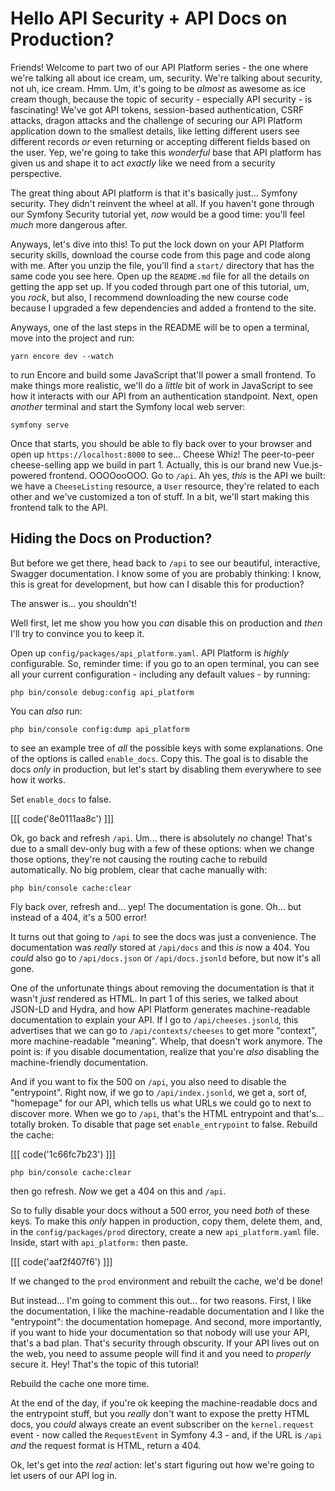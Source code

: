 # Hello API Security + API Docs on Production?

Friends! Welcome to part two of our API Platform series - the one where we're
talking all about ice cream, um, security. We're talking about security, not uh,
ice cream. Hmm. Um, it's going to be *almost* as awesome as ice cream though,
because the topic of security - especially API security - is fascinating! We've
got API tokens, session-based authentication, CSRF attacks, dragon attacks and
the challenge of securing our API Platform application down to the smallest details,
like letting different users see different records *or* even returning or accepting different fields based on the user. Yep, we're going to take this *wonderful*
base that API platform has given us and shape it to act *exactly* like we need
from a security perspective.

The great thing about API platform is that it's basically just... Symfony security.
They didn't reinvent the wheel at all. If you haven't gone through our Symfony
Security tutorial yet, *now* would be a good time: you'll feel *much* more dangerous
after.

Anyways, let's dive into this! To put the lock down on your API Platform
security skills, download the course code from this page and code along with me.
After you unzip the file, you'll find a `start/` directory that has the same
code you see here. Open up the `README.md` file for all the details on getting
the app set up. If you coded through part one of this tutorial, um, you *rock*,
but also, I recommend downloading the new course code because I upgraded a few
dependencies and added a frontend to the site.

Anyways, one of the last steps in the README will be to open a terminal, move
into the project and run:

```terminal
yarn encore dev --watch
```

to run Encore and build some JavaScript that'll power a small frontend. To make
things more realistic, we'll do a *little* bit of work in JavaScript to see how
it interacts with our API from an authentication standpoint. Next, open *another*
terminal and start the Symfony local web server:

```terminal
symfony serve
```

Once that starts, you should be able to fly back over to your browser and open
up `https://localhost:8000` to see... Cheese Whiz! The peer-to-peer cheese-selling
app we build in part 1. Actually, this is our brand new Vue.js-powered frontend.
OOOOooOOO. Go to `/api`. Ah yes, *this* is the API we built: we have a `CheeseListing`
resource, a `User` resource, they're related to each other and we've customized
a ton of stuff. In a bit, we'll start making this frontend talk to the API.

## Hiding the Docs on Production?

But before we get there, head back to `/api` to see our beautiful, interactive,
Swagger documentation. I know some of you are probably thinking: I know, this is
great for development, but how can I disable this for production?

The answer is... you shouldn't!

Well first, let me show you how you *can* disable this on production and *then*
I'll try to convince you to keep it.

Open up `config/packages/api_platform.yaml`. API Platform is *highly* configurable.
So, reminder time: if you go to an open terminal, you can see all your current
configuration - including any default values - by running:

```terminal
php bin/console debug:config api_platform
```

You can *also* run:

```terminal
php bin/console config:dump api_platform
```

to see an example tree of *all* the possible keys with some explanations. One
of the options is called `enable_docs`. Copy this. The goal is to disable the
docs *only* in production, but let's start by disabling them everywhere to see
how it works.

Set `enable_docs` to false.

[[[ code('8e0111aa8c') ]]]

Ok, go back and refresh `/api`. Um... there is absolutely *no* change! That's due
to a small dev-only bug with a few of these options: when we change those options,
they're not causing the routing cache to rebuild automatically. No big problem,
clear that cache manually with:

```terminal
php bin/console cache:clear
```

Fly back over, refresh and... yep! The documentation is gone. Oh... but instead
of a 404, it's a 500 error!

It turns out that going to `/api` to see the docs was just a convenience. The
documentation was *really* stored at `/api/docs` and this *is* now a 404. You
*could* also go to `/api/docs.json` or `/api/docs.jsonld` before, but now it's
all gone.

One of the unfortunate things about removing the documentation is that it wasn't
*just* rendered as HTML. In part 1 of this series, we talked about JSON-LD
and Hydra, and how API Platform generates machine-readable documentation to explain
your API. If I go to `/api/cheeses.jsonld`, this advertises that we can go to
`/api/contexts/cheeses` to get more "context", more machine-readable "meaning".
Whelp, that doesn't work anymore. The point is: if you disable documentation,
realize that you're *also* disabling the machine-friendly documentation.

And if you want to fix the 500 on `/api`, you also need to disable the "entrypoint".
Right now, if we go to `/api/index.jsonld`, we get a, sort of, "homepage" for our
API, which tells us what URLs we could go to next to discover more. When we go
to `/api`, that's the HTML entrypoint and that's... totally broken. To disable
that page set `enable_entrypoint` to false. Rebuild the cache:

[[[ code('1c66fc7b23') ]]]

```terminal-silent
php bin/console cache:clear
```

then go refresh. *Now* we get a 404 on this and `/api`.

So to fully disable your docs without a 500 error, you need *both* of these keys.
To make this *only* happen in production, copy them, delete them, and, in the
`config/packages/prod` directory, create a new `api_platform.yaml` file. Inside,
start with `api_platform:` then paste.

[[[ code('aaf2f407f6') ]]]

If we changed to the `prod` environment and rebuilt the cache, we'd be done!

But instead... I'm going to comment this out... for two reasons. First, I like the
documentation, I like the machine-readable documentation and I like the "entrypoint":
the documentation homepage. And second, more importantly, if you want to hide your
documentation so that nobody will use your API, that's a bad plan. That's security
through obscurity. If your API lives out on the web, you need to assume people will
find it and you need to *properly* secure it. Hey! That's the topic of this tutorial!

Rebuild the cache one more time.

At the end of the day, if you're ok keeping the machine-readable docs and the
entrypoint stuff, but you *really* don't want to expose the pretty HTML docs,
you *could* always create an event subscriber on the `kernel.request` event -
now called the `RequestEvent` in Symfony 4.3 - and, if the URL is `/api` *and*
the request format is HTML, return a 404.

Ok, let's get into the *real* action: let's start figuring out how we're going to
let users of our API log in.
